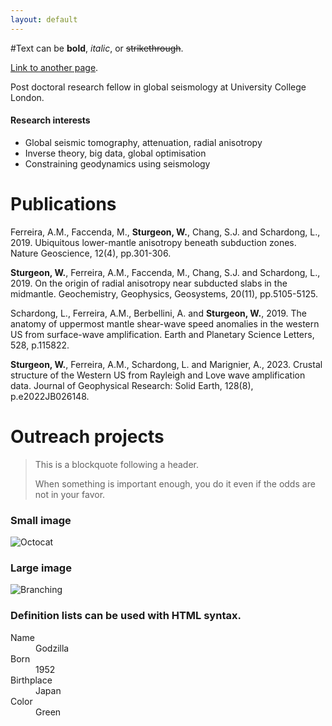 ```yaml
---
layout: default
---
```


#Text can be **bold**, _italic_, or ~~strikethrough~~.

[Link to another page](./https://scholar.google.co.uk/citations?user=W0q-cs0AAAAJ&hl=en&oi=ao).

Post doctoral research fellow in global seismology at University College London.

#### Research interests

*   Global seismic tomography, attenuation, radial anisotropy
*   Inverse theory, big data, global optimisation
*   Constraining geodynamics using seismology

# Publications

Ferreira, A.M., Faccenda, M., **Sturgeon, W.**, Chang, S.J. and Schardong, L., 2019. Ubiquitous lower-mantle anisotropy beneath subduction zones. Nature Geoscience, 12(4), pp.301-306.

**Sturgeon, W.**, Ferreira, A.M., Faccenda, M., Chang, S.J. and Schardong, L., 2019. On the origin of radial anisotropy near subducted slabs in the midmantle. Geochemistry, Geophysics, Geosystems, 20(11), pp.5105-5125.

Schardong, L., Ferreira, A.M., Berbellini, A. and **Sturgeon, W.**, 2019. The anatomy of uppermost mantle shear-wave speed anomalies in the western US from surface-wave amplification. Earth and Planetary Science Letters, 528, p.115822.

**Sturgeon, W.**, Ferreira, A.M., Schardong, L. and Marignier, A., 2023. Crustal structure of the Western US from Rayleigh and Love wave amplification data. Journal of Geophysical Research: Solid Earth, 128(8), p.e2022JB026148.


# Outreach projects

> This is a blockquote following a header.
>
> When something is important enough, you do it even if the odds are not in your favor.


### Small image

![Octocat](https://github.githubassets.com/images/icons/emoji/octocat.png)

### Large image

![Branching](https://guides.github.com/activities/hello-world/branching.png)


### Definition lists can be used with HTML syntax.

<dl>
<dt>Name</dt>
<dd>Godzilla</dd>
<dt>Born</dt>
<dd>1952</dd>
<dt>Birthplace</dt>
<dd>Japan</dd>
<dt>Color</dt>
<dd>Green</dd>
</dl>
